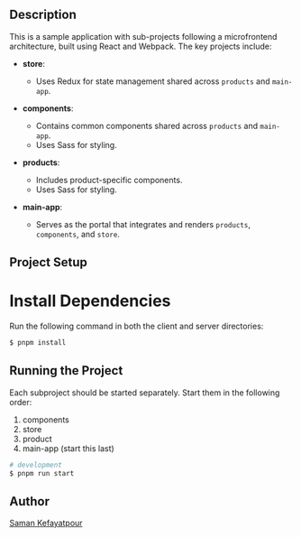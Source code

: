 ## Description  

This is a sample application with sub-projects following a microfrontend architecture, built using React and Webpack. The key projects include:  

- **store**:  
  - Uses Redux for state management shared across `products` and `main-app`.  

- **components**:  
  - Contains common components shared across `products` and `main-app`.
  - Uses Sass for styling.  

- **products**:  
  - Includes product-specific components.  
  - Uses Sass for styling.  

- **main-app**:  
  - Serves as the portal that integrates and renders `products`, `components`, and `store`.  

## Project Setup

# Install Dependencies
Run the following command in both the client and server directories:

```bash
$ pnpm install
```

## Running the Project
Each subproject should be started separately. Start them in the following order:

1. components
2. store
3. product
4. main-app (start this last)

```bash
# development
$ pnpm run start
```

## Author
[Saman Kefayatpour](https://www.linkedin.com/in/samankefayatpour/)